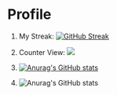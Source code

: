# Profile
1. My Streak:
[![GitHub Streak](https://github-readme-streak-stats.herokuapp.com/?user=LeMinh22621&color=black)](https://git.io/streak-stats)

2. Counter View:
![](https://komarev.com/ghpvc/?username=LeMinh22621&color=green)
3. [![Anurag's GitHub stats](https://github-readme-stats.vercel.app/api?username=LeMinh22621)](https://github.com/anuraghazra/github-readme-stats)
4. ![Anurag's GitHub stats](https://github-readme-stats.vercel.app/api?username=LeMinh22621&show_icons=true&theme=radical)
